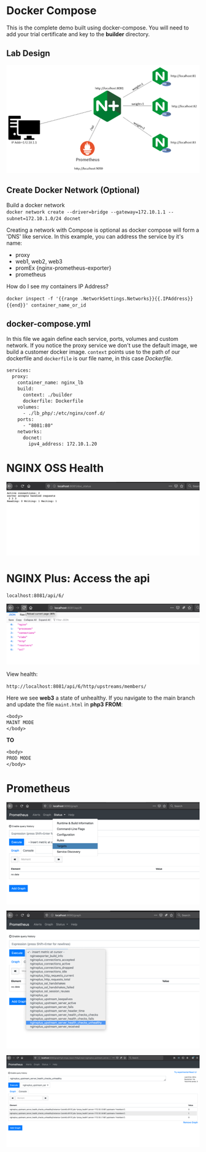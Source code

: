# Docker Compose

This is the complete demo built using docker-compose. You will need to add your trial certificate and key to the **builder** directory.

## Lab Design

![prometheus_nginx+](../imgs/prom_lab.png)

## Create Docker Network (Optional)
Build a docker network <br/>
``docker network create --driver=bridge --gateway=172.10.1.1 --subnet=172.10.1.0/24 docnet``

Creating a network with Compose is optional as docker compose will form a 'DNS' like service. In this example, you can address the service by it's name:
 - proxy
 - web1, web2, web3
 - promEx {nginx-prometheus-exporter}
 - prometheus

How do I see my containers IP Address?

`docker inspect -f '{{range .NetworkSettings.Networks}}{{.IPAddress}}{{end}}' container_name_or_id`

## docker-compose.yml

In this file we again define each service, ports, volumes and custom network. If you notice the proxy service we don't use the default image, we build a customer docker image. `context` points use to the path of our dockerfile and `dockerfile` is our file name, in this case *Dockerfile*.

```
services:
  proxy:
    container_name: nginx_lb
    build:
      context: ./builder
      dockerfile: Dockerfile
    volumes:
      - ./lb_php/:/etc/nginx/conf.d/
    ports: 
      - "8081:80"
    networks:
      docnet:
        ipv4_address: 172.10.1.20
```

# NGINX OSS Health

![nginx_oss](../imgs/doc_status.png)

# NGINX Plus: Access the api

`localhost:8081/api/6/`

![api](../imgs/plus_api.png)

View health:

`http://localhost:8081/api/6/http/upstreams/members/`

Here we see **web3** a state of unhealthy. If you navigate to the main branch and update the file `maint.html` in **php3** **FROM**:
```
<body>
MAINT MODE
</body>
```
**TO**
```
<body>
PROD MODE
</body>
```

# Prometheus

![Prometheus_target](../imgs/Prom_target.png)

![Prometheus_unhealthy](../imgs/unhealthy.png)

![Prometheus_graph](../imgs/graph.png)